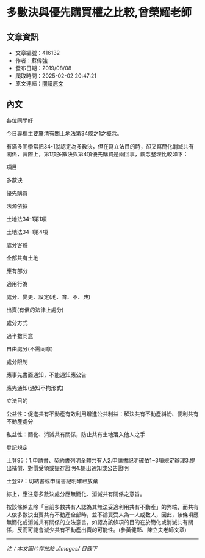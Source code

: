 # 多數決與優先購買權之比較,曾榮耀老師

## 文章資訊
- 文章編號：416132
- 作者：蘇偉強
- 發布日期：2019/08/08
- 爬取時間：2025-02-02 20:47:21
- 原文連結：[閱讀原文](https://real-estate.get.com.tw/Columns/detail.aspx?no=416132)

## 內文
各位同學好

今日專欄主要釐清有關土地法第34條之1之概念。

有滿多同學常把34-1就認定為多數決，但在寫立法目的時，卻又寫簡化消滅共有關係，實際上，第1項多數決與第4項優先購買是兩回事，觀念整理比較如下：

項目

多數決

優先購買

法源依據

土地法34-1第1項

土地法34-1第4項

處分客體

全部共有土地

應有部分

適用行為

處分、變更、設定(地、育、不、典)

出賣(有償的法律上處分)

處分方式

過半數同意

自由處分(不需同意)

處分限制

應事先書面通知，不能通知應公告

應先通知(通知不拘形式)

立法目的

公益性：促進共有不動產有效利用增進公共利益：解決共有不動產糾紛、便利共有不動產處分

私益性：簡化、消滅共有關係，防止共有土地落入他人之手

登記規定

土登95：1.申請書、契約書列明全體共有人2.申請書記明確依1~3項規定辦理3.提出補償、對價受領或提存證明4.提出通知或公告證明

土登97：切結書或申請書記明確已放棄

綜上，應注意多數決處分應無簡化、消滅共有關係之意旨。

按該條係去除「目前多數共有人認為其無法妥適利用共有不動產」的弊端，而共有人依多數決出賣共有不動產全部時，並不論買受人為一人或數人，因此，該條項應無簡化或消滅共有關係的立法意旨。如認為該條項的目的在於簡化或消滅共有關係，反而可能會減少共有不動產出賣的可能性。(參黃健彰、陳立夫老師文章)

---
*注：本文圖片存放於 ./images/ 目錄下*
